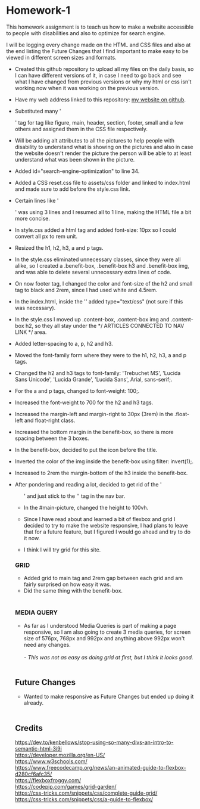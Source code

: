 # Homework-1

This homework assignment is to teach us how to make a website accessible to people with disabilities and also to optimize for search engine.

I will be logging every change made on the HTML and CSS files and also at the end listing the Future Changes that I find important to make easy to be viewed in different screen sizes and formats.


* Created this github repository to upload all my files on the daily basis, so I can have different versions of it, in case I need to go back and see what I have changed from previous versions or why my html or css isn't working now when it was working on the previous version.

* Have my web address linked to this repository: [my website on github](https://vjeuel.github.io/Homework-1/ ).

* Substituted many '<div>' tag for tag like figure, main, header, section, footer, small and a few others and assigned them in the CSS file respectively.

* Will be adding alt attributes to all the pictures to help people with disability to understand what is showing on the pictures and also in case the website doesn't render the picture the person will be able to at least understand what was been shown in the picture.

* Added id="search-engine-optimization" to line 34.

* Added a CSS reset.css file to assets/css folder and linked to index.html and made sure to add before the style.css link.

* Certain lines like '<p>' was using 3 lines and I resumed all to 1 line, making the HTML file a bit more concise.

* In style.css added a html tag and added font-size: 10px so I could convert all px to rem unit.

* Resized the h1, h2, h3, a and p tags.

* In the style.css eliminated unnecessary classes, since they were all alike, so I created a .benefit-box, .benefit-box h3 and .benefit-box img, and was able to delete several unnecessary extra lines of code.

* On now footer tag, I changed the color and font-size of the h2 and small tag to black and 2rem, since I had used white and 4.5rem.

* In the index.html, inside the '<link>' added type="text/css" (not sure if this was necessary).

* In the style.css I moved up .content-box, .content-box img and .content-box h2, so they all stay under 
the */ ARTICLES CONNECTED TO NAV LINK */ area. 

* Added letter-spacing to a, p, h2 and h3.

* Moved the font-family form where they were to the h1, h2, h3, a and p tags.

* Changed the h2 and h3 tags to font-family: 'Trebuchet MS', 'Lucida Sans Unicode', 'Lucida Grande', 'Lucida Sans', Arial, sans-serif;.

* For the a and p tags, changed to font-weight: 100;.

* Increased the font-weight to 700 for the h2 and h3 tags.

* Increased the margin-left and margin-right to 30px (3rem) in the .float-left and float-right class.

* Increased the bottom margin in the benefit-box, so there is more spacing between the 3 boxes.

* In the benefit-box, decided to put the icon before the title.

* Inverted the color of the img inside the benefit-box using filter: invert(1);.

* Increased to 2rem the margin-bottom of the h3 inside the benefit-box.

* After pondering and reading a lot, decided to get rid of the '<ul>' and just stick to the '<a>' tag in the nav bar.

* In the #main-picture, changed the height to 100vh.

* Since I have read about and learned a bit of flexbox and grid I decided to try to make the website responsive, I had plans to leave that for a future feature, but I figured I would go ahead and try to do it now.

* I think I will try grid for this site.

### GRID
  * Added grid to main tag and 2rem gap between each grid and am fairly surprised on how easy it was.
  * Did the same thing with the benefit-box.

<br>

### MEDIA QUERY

* As far as I understood Media Queries is part of making a page responsive, so I am also going to create 3 media queries, for screen size of 576px, 768px and 992px and anything above 992px won't need any changes.<br><br>
  *- This was not as easy as doing grid at first, but I think it looks good.*

<br>

## Future Changes
* Wanted to make responsive as Future Changes but ended up doing it already.

<br>

## Credits

https://dev.to/kenbellows/stop-using-so-many-divs-an-intro-to-semantic-html-3i9i <br>
https://developer.mozilla.org/en-US/ <br>
https://www.w3schools.com/ <br>
https://www.freecodecamp.org/news/an-animated-guide-to-flexbox-d280cf6afc35/ <br>
https://flexboxfroggy.com/ <br>
https://codepip.com/games/grid-garden/ <br>
https://css-tricks.com/snippets/css/complete-guide-grid/ <br>
https://css-tricks.com/snippets/css/a-guide-to-flexbox/ <br>

